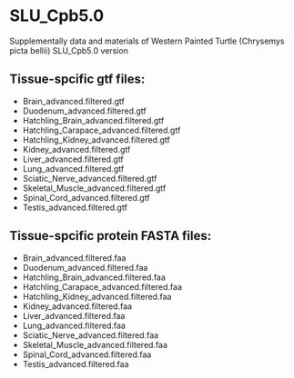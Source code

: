 # SLU_Cpb5.0
Supplementally data and materials of Western Painted Turtle (Chrysemys picta bellii) SLU_Cpb5.0 version

## Tissue-spcific gtf files:
- Brain_advanced.filtered.gtf
- Duodenum_advanced.filtered.gtf
- Hatchling_Brain_advanced.filtered.gtf
- Hatchling_Carapace_advanced.filtered.gtf
- Hatchling_Kidney_advanced.filtered.gtf
- Kidney_advanced.filtered.gtf
- Liver_advanced.filtered.gtf
- Lung_advanced.filtered.gtf
- Sciatic_Nerve_advanced.filtered.gtf
- Skeletal_Muscle_advanced.filtered.gtf
- Spinal_Cord_advanced.filtered.gtf
- Testis_advanced.filtered.gtf

## Tissue-spcific protein FASTA files:
- Brain_advanced.filtered.faa
- Duodenum_advanced.filtered.faa
- Hatchling_Brain_advanced.filtered.faa
- Hatchling_Carapace_advanced.filtered.faa
- Hatchling_Kidney_advanced.filtered.faa
- Kidney_advanced.filtered.faa
- Liver_advanced.filtered.faa
- Lung_advanced.filtered.faa
- Sciatic_Nerve_advanced.filtered.faa
- Skeletal_Muscle_advanced.filtered.faa
- Spinal_Cord_advanced.filtered.faa
- Testis_advanced.filtered.faa
